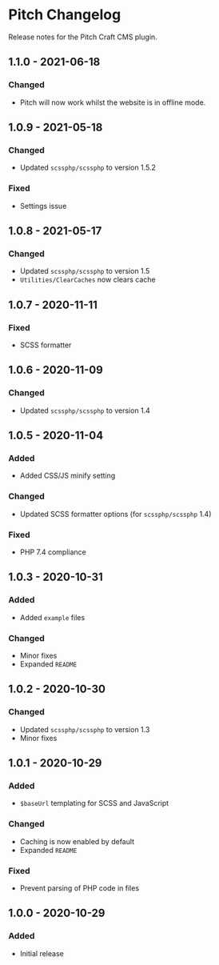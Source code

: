 # Pitch Changelog

Release notes for the Pitch Craft CMS plugin.

## 1.1.0 - 2021-06-18
### Changed
- Pitch will now work whilst the website is in offline mode.

## 1.0.9 - 2021-05-18
### Changed
- Updated `scssphp/scssphp` to version 1.5.2
### Fixed
- Settings issue

## 1.0.8 - 2021-05-17
### Changed
- Updated `scssphp/scssphp` to version 1.5
- `Utilities/ClearCaches` now clears cache

## 1.0.7 - 2020-11-11
### Fixed
- SCSS formatter

## 1.0.6 - 2020-11-09
### Changed
- Updated `scssphp/scssphp` to version 1.4

## 1.0.5 - 2020-11-04
### Added
- Added CSS/JS minify setting
### Changed
- Updated SCSS formatter options (for `scssphp/scssphp` 1.4)
### Fixed
- PHP 7.4 compliance

## 1.0.3 - 2020-10-31
### Added
- Added `example` files
### Changed
- Minor fixes
- Expanded `README`

## 1.0.2 - 2020-10-30
### Changed
- Updated `scssphp/scssphp` to version 1.3
- Minor fixes

## 1.0.1 - 2020-10-29
### Added
- `$baseUrl` templating for SCSS and JavaScript
### Changed
- Caching is now enabled by default
- Expanded `README`
### Fixed
- Prevent parsing of PHP code in files

## 1.0.0 - 2020-10-29
### Added
- Initial release